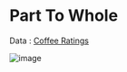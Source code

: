 # Part To Whole

Data : [Coffee Ratings](https://github.com/rfordatascience/tidytuesday/blob/master/data/2020/2020-07-07/readme.md)

![image](https://user-images.githubusercontent.com/31981663/164882296-f7c00b22-e63b-47c3-8b76-e8fc1f29b9fb.png)
